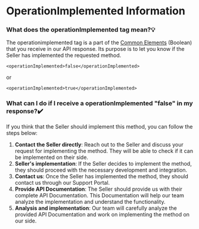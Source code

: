 ﻿---
sidebar_position: 19
---

# OperationImplemented Information

### What does the operationImplemented tag mean?💡
The operationimplemented tag is a part of the [Common Elements](https://docs.travelgate.com/connectiontypessellers/hotelpullsellers/methods/common-elements/) (Boolean) that you receive in our API response. Its purpose is to let you know if the Seller has implemented the requested method.
```
<operationImplemented>false</operationImplemented>
```
or
```
<operationImplemented>true</operationImplemented>
```
### What can I do if I receive a operationImplemented "false" in my response?✔️
If you think that the Seller should implement this method, you can follow the steps below:

1. **Contact the Seller directly**: Reach out to the Seller and discuss your request for implementing the method. They will be able to check if it can be implemented on their side.
1. **Seller's implementation**: If the Seller decides to implement the method, they should proceed with the necessary development and integration.
1. **Contact us**: Once the Seller has implemented the method, they should contact us through our Support Portal.
1. **Provide API Documentation**: The Seller should provide us with their complete API Documentation. This Documentation will help our team analyze the implementation and understand the functionality.
1. **Analysis and implementation**: Our team will carefully analyze the provided API Documentation and work on implementing the method on our side.

